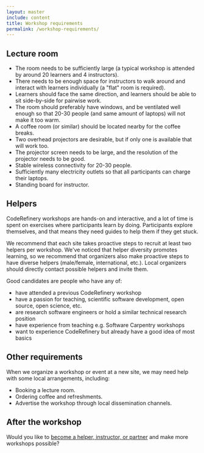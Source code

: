 ```yaml
---
layout: master
include: content
title: Workshop requirements
permalink: /workshop-requirements/
---
```


## Lecture room

- The room needs to be sufficiently large (a typical workshop is attended by
  around 20 learners and 4 instructors).
- There needs to be enough space for instructors to walk around and interact
  with learners individually (a "flat" room is required).
- Learners should face the same direction, and learners should be able to sit
  side-by-side for pairwise work.
- The room should preferably have windows, and be ventilated well enough so
  that 20-30 people (and same amount of laptops) will not make it too warm.
- A coffee room (or similar) should be located nearby for the coffee breaks.
- Two overhead projectors are desirable, but if only one is available that will
  work too.
- The projector screen needs to be large, and the resolution of the projector
  needs to be good.
- Stable wireless connectivity for 20-30 people.
- Sufficiently many electricity outlets so that all participants can charge
  their laptops.
- Standing board for instructor.

## Helpers

CodeRefinery workshops are hands-on and interactive, and a lot of time is
spent on exercises where participants learn by doing.  Participants
explore themselves, and that means they need guides to help them if
they get stuck.

We recommend that each site takes proactive steps to recruit at least
two helpers per workshop.  We've noticed that helper diversity
promotes learning, so we recommend that organizers also make proactive
steps to have diverse helpers (male/female, international, etc.).
Local organizers should directly contact possible helpers and invite them.

Good candidates are people who have any of:
- have attended a previous CodeRefinery workshop
- have a passion for teaching, scientific software development, open
  source, open science, etc.
- are research software engineers or hold a similar technical research position
- have experience from teaching e.g. Software Carpentry workshops
- want to experience CodeRefinery but already have a good idea of most basics


## Other requirements

When we organize a workshop or event at a new site, we may need help with some local arrangements,
including:

- Booking a lecture room.
- Ordering coffee and refreshments.
- Advertise the workshop through local dissemination channels.


## After the workshop

Would you like to [become a helper, instructor, or partner](/contact/)
and make more workshops possible?

